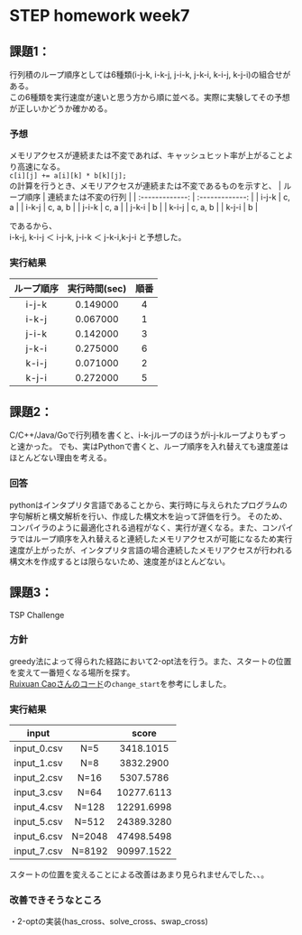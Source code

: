 # STEP homework week7  
## 課題1：  
行列積のループ順序としては6種類(i-j-k, i-k-j, j-i-k, j-k-i, k-i-j, k-j-i)の組合せがある。  
この6種類を実行速度が速いと思う方から順に並べる。実際に実験してその予想が正しいかどうか確かめる。
    
### 予想
メモリアクセスが連続または不変であれば、キャッシュヒット率が上がることより高速になる。  
`c[i][j] += a[i][k] * b[k][j];`  
の計算を行うとき、メモリアクセスが連続または不変であるものを示すと、
| ループ順序 | 連続または不変の行列 | 
| :-------------: | :-------------: | 
| i-j-k | c, a | 
| i-k-j | c, a, b | 
| j-i-k | c, a | 
| j-k-i | b | 
| k-i-j | c, a, b | 
| k-j-i | b | 

であるから、  
i-k-j, k-i-j ＜ i-j-k, j-i-k ＜ j-k-i,k-j-i 
と予想した。

### 実行結果  
| ループ順序 | 実行時間(sec) | 順番 |
| :-------------: | :-------------: | :-------------: |
| i-j-k | 0.149000 | 4 |
| i-k-j | 0.067000 | 1 |
| j-i-k | 0.142000 | 3 |
| j-k-i | 0.275000 | 6 |
| k-i-j | 0.071000 | 2 |
| k-j-i | 0.272000 | 5 |


## 課題2：  
C/C++/Java/Goで行列積を書くと、i-k-jループのほうがi-j-kループよりもずっと速かった。
でも、実はPythonで書くと、ループ順序を入れ替えても速度差はほとんどない理由を考える。

### 回答
pythonはインタプリタ言語であることから、実行時に与えられたプログラムの字句解析と構文解析を行い、作成した構文木を辿って評価を行う。
そのため、コンパイラのように最適化される過程がなく、実行が遅くなる。また、コンパイラではループ順序を入れ替えると連続したメモリアクセスが可能になるため実行速度が上がったが、インタプリタ言語の場合連続したメモリアクセスが行われる構文木を作成するとは限らないため、速度差がほとんどない。

## 課題3：  
TSP Challenge

### 方針
greedy法によって得られた経路において2-opt法を行う。また、スタートの位置を変えて一番短くなる場所を探す。  
[Ruixuan Caoさんのコード](https://github.com/Hisokalalala/step2/blob/master/google-step-tsp/solver_myself.py)の`change_start`を参考にしました。

### 実行結果
| input |  | score |
| :-------------: | :-------------: | :-------------: |
| input_0.csv | N=5 | 3418.1015 | 
| input_1.csv | N=8 | 3832.2900| 
| input_2.csv | N=16 | 5307.5786 | 
| input_3.csv | N=64 | 10277.6113 |
| input_4.csv | N=128 | 12291.6998 | 
| input_5.csv | N=512 | 24389.3280 | 
| input_6.csv | N=2048 | 47498.5498 | 
| input_7.csv | N=8192 | 90997.1522 | 

スタートの位置を変えることによる改善はあまり見られませんでした、、。

### 改善できそうなところ
・2-optの実装(has_cross、solve_cross、swap_cross)
